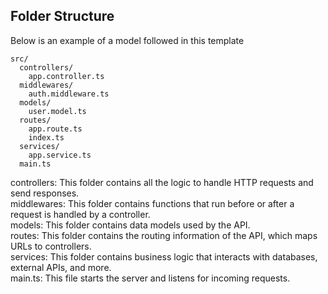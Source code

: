 ## Folder Structure

Below is an example of a model followed in this template

```
src/
  controllers/
    app.controller.ts
  middlewares/
    auth.middleware.ts
  models/
    user.model.ts
  routes/
    app.route.ts
    index.ts
  services/
    app.service.ts
  main.ts
```

controllers: This folder contains all the logic to handle HTTP requests and send responses.  
middlewares: This folder contains functions that run before or after a request is handled by a controller.  
models: This folder contains data models used by the API.  
routes: This folder contains the routing information of the API, which maps URLs to controllers.  
services: This folder contains business logic that interacts with databases, external APIs, and more.  
main.ts: This file starts the server and listens for incoming requests.
